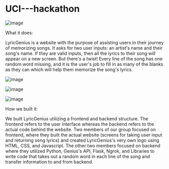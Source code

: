 # UCI---hackathon

![image](https://github.com/Philipn03/Lyric-Genius/assets/97057738/2e1ebb23-8aff-48e4-a07d-14089031ce66)

What it does:

LyricGenius is a website with the purpose of assisting users in their journey of memorizing songs. It asks for two user inputs: an artist's name and their song's name. If they are valid inputs, then all the lyrics to their song will appear on a new screen. 
But there's a twist! Every line of the song has one random word missing, and it is the user's job to fill in as many of the blanks as they can which will help them memorize the song's lyrics.

![image](https://github.com/Philipn03/Lyric-Genius/assets/97057738/9f8ee4a8-3967-44ff-9b38-e5a45c78aab1)


![image](https://github.com/Philipn03/Lyric-Genius/assets/97057738/9eaca9a2-f75d-416f-90a4-8d6b80c717b3)


![image](https://github.com/Philipn03/Lyric-Genius/assets/97057738/2f0d36d7-8828-4742-95ec-64be50dda2e8)




How we built it:

We built LyricGenius utilizing a frontend and backend structure. The frontend refers to the user interface whereas the backend refers to the actual code behind the website. Two members of our group focused on frontend, where they built the actual website (screens for taking user input and returning song lyrics) and created LyricGenius's very own logo using HTML, CSS, and Javascript. The other two members focused on backend where they utilized Python, Genius's API, Flask, Ngrok, and Libraries to write code that takes out a random word in each line of the song and transfer information to and from backend.


